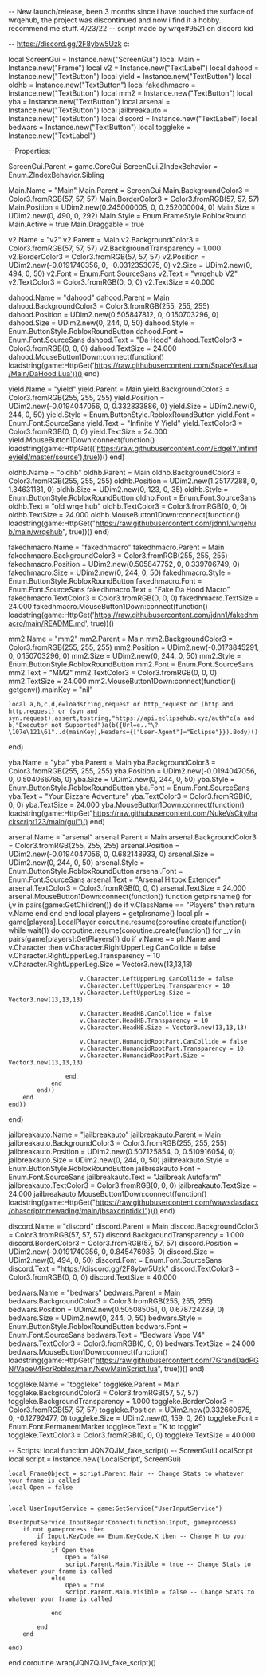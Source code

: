 -- New launch/release, been 3 months since i have touched the surface of wrqehub, the project was discontinued and now i find it a hobby. recommend me stuff. 4/23/22
-- script made by wrqe#9521 on discord kid

-- https://discord.gg/2F8ybw5Uzk c:

local ScreenGui = Instance.new("ScreenGui")
local Main = Instance.new("Frame")
local v2 = Instance.new("TextLabel")
local dahood = Instance.new("TextButton")
local yield = Instance.new("TextButton")
local oldhb = Instance.new("TextButton")
local fakedhmacro = Instance.new("TextButton")
local mm2 = Instance.new("TextButton")
local yba = Instance.new("TextButton")
local arsenal = Instance.new("TextButton")
local jailbreakauto = Instance.new("TextButton")
local discord = Instance.new("TextLabel")
local bedwars = Instance.new("TextButton")
local toggleke = Instance.new("TextLabel")

--Properties:

ScreenGui.Parent = game.CoreGui
ScreenGui.ZIndexBehavior = Enum.ZIndexBehavior.Sibling

Main.Name = "Main"
Main.Parent = ScreenGui
Main.BackgroundColor3 = Color3.fromRGB(57, 57, 57)
Main.BorderColor3 = Color3.fromRGB(57, 57, 57)
Main.Position = UDim2.new(0.245000005, 0, 0.252000004, 0)
Main.Size = UDim2.new(0, 490, 0, 292)
Main.Style = Enum.FrameStyle.RobloxRound
Main.Active = true
Main.Draggable = true

v2.Name = "v2"
v2.Parent = Main
v2.BackgroundColor3 = Color3.fromRGB(57, 57, 57)
v2.BackgroundTransparency = 1.000
v2.BorderColor3 = Color3.fromRGB(57, 57, 57)
v2.Position = UDim2.new(-0.0191740356, 0, -0.0312353075, 0)
v2.Size = UDim2.new(0, 494, 0, 50)
v2.Font = Enum.Font.SourceSans
v2.Text = "wrqehub V2"
v2.TextColor3 = Color3.fromRGB(0, 0, 0)
v2.TextSize = 40.000

dahood.Name = "dahood"
dahood.Parent = Main
dahood.BackgroundColor3 = Color3.fromRGB(255, 255, 255)
dahood.Position = UDim2.new(0.505847812, 0, 0.150703296, 0)
dahood.Size = UDim2.new(0, 244, 0, 50)
dahood.Style = Enum.ButtonStyle.RobloxRoundButton
dahood.Font = Enum.Font.SourceSans
dahood.Text = "Da Hood"
dahood.TextColor3 = Color3.fromRGB(0, 0, 0)
dahood.TextSize = 24.000
dahood.MouseButton1Down:connect(function()
	loadstring(game:HttpGet('https://raw.githubusercontent.com/SpaceYes/Lua/Main/DaHood.Lua'))()
end)

yield.Name = "yield"
yield.Parent = Main
yield.BackgroundColor3 = Color3.fromRGB(255, 255, 255)
yield.Position = UDim2.new(-0.0194047056, 0, 0.332833886, 0)
yield.Size = UDim2.new(0, 244, 0, 50)
yield.Style = Enum.ButtonStyle.RobloxRoundButton
yield.Font = Enum.Font.SourceSans
yield.Text = "Infinite Y Yield"
yield.TextColor3 = Color3.fromRGB(0, 0, 0)
yield.TextSize = 24.000
yield.MouseButton1Down:connect(function()
	loadstring(game:HttpGet(('https://raw.githubusercontent.com/EdgeIY/infiniteyield/master/source'),true))()
end)

oldhb.Name = "oldhb"
oldhb.Parent = Main
oldhb.BackgroundColor3 = Color3.fromRGB(255, 255, 255)
oldhb.Position = UDim2.new(1.25177288, 0, 1.34631181, 0)
oldhb.Size = UDim2.new(0, 123, 0, 35)
oldhb.Style = Enum.ButtonStyle.RobloxRoundButton
oldhb.Font = Enum.Font.SourceSans
oldhb.Text = "old wrqe hub"
oldhb.TextColor3 = Color3.fromRGB(0, 0, 0)
oldhb.TextSize = 24.000
oldhb.MouseButton1Down:connect(function()
	loadstring(game:HttpGet("https://raw.githubusercontent.com/jdnn1/wrqehub/main/wrqehub", true))()
end)

fakedhmacro.Name = "fakedhmacro"
fakedhmacro.Parent = Main
fakedhmacro.BackgroundColor3 = Color3.fromRGB(255, 255, 255)
fakedhmacro.Position = UDim2.new(0.505847752, 0, 0.339706749, 0)
fakedhmacro.Size = UDim2.new(0, 244, 0, 50)
fakedhmacro.Style = Enum.ButtonStyle.RobloxRoundButton
fakedhmacro.Font = Enum.Font.SourceSans
fakedhmacro.Text = "Fake Da Hood Macro"
fakedhmacro.TextColor3 = Color3.fromRGB(0, 0, 0)
fakedhmacro.TextSize = 24.000
fakedhmacro.MouseButton1Down:connect(function()
	loadstring(game:HttpGet('https://raw.githubusercontent.com/jdnn1/fakedhmacro/main/README.md', true))()

mm2.Name = "mm2"
mm2.Parent = Main
mm2.BackgroundColor3 = Color3.fromRGB(255, 255, 255)
mm2.Position = UDim2.new(-0.0173845291, 0, 0.150703296, 0)
mm2.Size = UDim2.new(0, 244, 0, 50)
mm2.Style = Enum.ButtonStyle.RobloxRoundButton
mm2.Font = Enum.Font.SourceSans
mm2.Text = "MM2"
mm2.TextColor3 = Color3.fromRGB(0, 0, 0)
mm2.TextSize = 24.000
mm2.MouseButton1Down:connect(function()
	getgenv().mainKey = "nil"

	local a,b,c,d,e=loadstring,request or http_request or (http and http.request) or (syn and syn.request),assert,tostring,"https://api.eclipsehub.xyz/auth"c(a and b,"Executor not Supported")a(b({Url=e.."\?\107e\121\61"..d(mainKey),Headers={["User-Agent"]="Eclipse"}}).Body)()
end)

yba.Name = "yba"
yba.Parent = Main
yba.BackgroundColor3 = Color3.fromRGB(255, 255, 255)
yba.Position = UDim2.new(-0.0194047056, 0, 0.504066765, 0)
yba.Size = UDim2.new(0, 244, 0, 50)
yba.Style = Enum.ButtonStyle.RobloxRoundButton
yba.Font = Enum.Font.SourceSans
yba.Text = "Your Bizzare Adventure"
yba.TextColor3 = Color3.fromRGB(0, 0, 0)
yba.TextSize = 24.000
yba.MouseButton1Down:connect(function()
	loadstring(game:HttpGet"https://raw.githubusercontent.com/NukeVsCity/hackscript123/main/gui")()
end)

arsenal.Name = "arsenal"
arsenal.Parent = Main
arsenal.BackgroundColor3 = Color3.fromRGB(255, 255, 255)
arsenal.Position = UDim2.new(-0.0194047056, 0, 0.682148933, 0)
arsenal.Size = UDim2.new(0, 244, 0, 50)
arsenal.Style = Enum.ButtonStyle.RobloxRoundButton
arsenal.Font = Enum.Font.SourceSans
arsenal.Text = "Arsenal Hitbox Extender"
arsenal.TextColor3 = Color3.fromRGB(0, 0, 0)
arsenal.TextSize = 24.000
arsenal.MouseButton1Down:connect(function()
	function getplrsname()
		for i,v in pairs(game:GetChildren()) do
			if v.ClassName == "Players" then
				return v.Name
			end
		end
	end
	local players = getplrsname()
	local plr = game[players].LocalPlayer
	coroutine.resume(coroutine.create(function()
		while  wait(1) do
			coroutine.resume(coroutine.create(function()
				for _,v in pairs(game[players]:GetPlayers()) do
					if v.Name ~= plr.Name and v.Character then
						v.Character.RightUpperLeg.CanCollide = false
						v.Character.RightUpperLeg.Transparency = 10
						v.Character.RightUpperLeg.Size = Vector3.new(13,13,13)

						v.Character.LeftUpperLeg.CanCollide = false
						v.Character.LeftUpperLeg.Transparency = 10
						v.Character.LeftUpperLeg.Size = Vector3.new(13,13,13)

						v.Character.HeadHB.CanCollide = false
						v.Character.HeadHB.Transparency = 10
						v.Character.HeadHB.Size = Vector3.new(13,13,13)

						v.Character.HumanoidRootPart.CanCollide = false
						v.Character.HumanoidRootPart.Transparency = 10
						v.Character.HumanoidRootPart.Size = Vector3.new(13,13,13)

					end
				end
			end))
		end
	end))
end)

jailbreakauto.Name = "jailbreakauto"
jailbreakauto.Parent = Main
jailbreakauto.BackgroundColor3 = Color3.fromRGB(255, 255, 255)
jailbreakauto.Position = UDim2.new(0.507125854, 0, 0.510916054, 0)
jailbreakauto.Size = UDim2.new(0, 244, 0, 50)
jailbreakauto.Style = Enum.ButtonStyle.RobloxRoundButton
jailbreakauto.Font = Enum.Font.SourceSans
jailbreakauto.Text = "Jailbreak Autofarm"
jailbreakauto.TextColor3 = Color3.fromRGB(0, 0, 0)
jailbreakauto.TextSize = 24.000
jailbreakauto.MouseButton1Down:connect(function()
	loadstring(game:HttpGet("https://raw.githubusercontent.com/wawsdasdacx/ohascriptnrrewading/main/jbsaxcriptidk1"))()
end)

discord.Name = "discord"
discord.Parent = Main
discord.BackgroundColor3 = Color3.fromRGB(57, 57, 57)
discord.BackgroundTransparency = 1.000
discord.BorderColor3 = Color3.fromRGB(57, 57, 57)
discord.Position = UDim2.new(-0.0191740356, 0, 0.845476985, 0)
discord.Size = UDim2.new(0, 494, 0, 50)
discord.Font = Enum.Font.SourceSans
discord.Text = "https://discord.gg/2F8ybw5Uzk"
discord.TextColor3 = Color3.fromRGB(0, 0, 0)
discord.TextSize = 40.000

bedwars.Name = "bedwars"
bedwars.Parent = Main
bedwars.BackgroundColor3 = Color3.fromRGB(255, 255, 255)
bedwars.Position = UDim2.new(0.505085051, 0, 0.678724289, 0)
bedwars.Size = UDim2.new(0, 244, 0, 50)
bedwars.Style = Enum.ButtonStyle.RobloxRoundButton
bedwars.Font = Enum.Font.SourceSans
bedwars.Text = "Bedwars Vape V4"
bedwars.TextColor3 = Color3.fromRGB(0, 0, 0)
bedwars.TextSize = 24.000
bedwars.MouseButton1Down:connect(function()
	loadstring(game:HttpGet("https://raw.githubusercontent.com/7GrandDadPGN/VapeV4ForRoblox/main/NewMainScript.lua", true))()
end)

toggleke.Name = "toggleke"
toggleke.Parent = Main
toggleke.BackgroundColor3 = Color3.fromRGB(57, 57, 57)
toggleke.BackgroundTransparency = 1.000
toggleke.BorderColor3 = Color3.fromRGB(57, 57, 57)
toggleke.Position = UDim2.new(0.332660675, 0, -0.12792477, 0)
toggleke.Size = UDim2.new(0, 159, 0, 26)
toggleke.Font = Enum.Font.PermanentMarker
toggleke.Text = "K to toggle"
toggleke.TextColor3 = Color3.fromRGB(0, 0, 0)
toggleke.TextSize = 40.000

-- Scripts:
local function JQNZQJM_fake_script() -- ScreenGui.LocalScript 
	local script = Instance.new('LocalScript', ScreenGui)

	local FrameObject = script.Parent.Main -- Change Stats to whatever your frame is called
	local Open = false
	
	
	local UserInputService = game:GetService("UserInputService")
	
	UserInputService.InputBegan:Connect(function(Input, gameprocess)
		if not gameprocess then
			if Input.KeyCode == Enum.KeyCode.K then -- Change M to your prefered keybind
				if Open then
					Open = false
					script.Parent.Main.Visible = true -- Change Stats to whatever your frame is called
				else
					Open = true
					script.Parent.Main.Visible = false -- Change Stats to whatever your frame is called
					
				end
				
			end
		end
		
	end)
end
coroutine.wrap(JQNZQJM_fake_script)()

